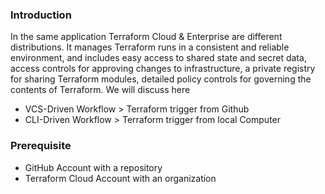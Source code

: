 ### Introduction
In the same application Terraform Cloud & Enterprise are different distributions. It manages Terraform runs in a consistent and reliable environment, and includes easy access to shared state and secret data, access controls for approving changes to infrastructure, a private registry for sharing Terraform modules, detailed policy controls for governing the contents of Terraform. We will discuss here
- VCS-Driven Workflow > Terraform trigger from Github
- CLI-Driven Workflow > Terraform trigger from local Computer

### Prerequisite
- GitHub Account with a repository
- Terraform Cloud Account with an organization